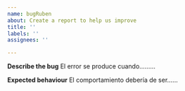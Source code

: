 ```yaml
---
name: bugRuben
about: Create a report to help us improve
title: ''
labels: ''
assignees: ''

---
```


**Describe the bug**
El error se produce cuando.........

**Expected behaviour**
El comportamiento debería de ser......
